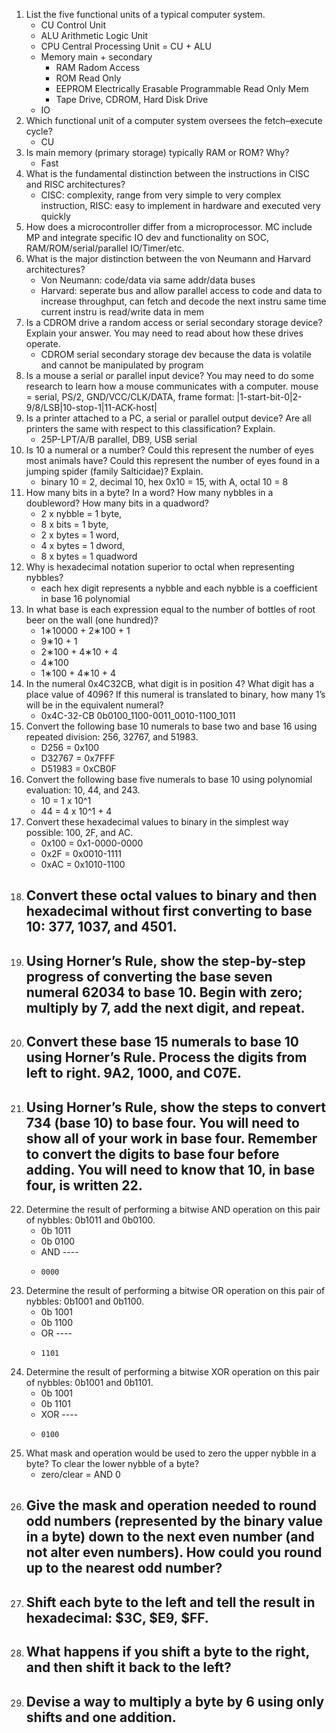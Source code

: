 
1.  List the five functional units of a typical computer system.
    - CU  Control Unit
    - ALU Arithmetic Logic Unit
    - CPU Central Processing Unit = CU + ALU
    - Memory main + secondary
      - RAM Radom Access 
      - ROM Read Only
      - EEPROM Electrically Erasable Programmable Read Only Mem
      - Tape Drive, CDROM, Hard Disk Drive
    - IO
2.  Which functional unit of a computer system oversees the fetch–execute cycle?
    - CU
3. Is main memory (primary storage) typically RAM or ROM? Why?
    - Fast
4. What is the fundamental distinction between the instructions in CISC and RISC architectures?
    - CISC: complexity, range from very simple to very complex instruction, RISC: easy to implement in hardware and executed very quickly
5. How does a microcontroller differ from a microprocessor.
   MC include MP and integrate specific IO dev and functionality on SOC, RAM/ROM/serial/parallel IO/Timer/etc.
6. What is the major distinction between the von Neumann and Harvard architectures?
    - Von Neumann: code/data via same addr/data buses
    - Harvard: seperate bus and allow parallel access to code and data to increase throughput, can fetch and decode the next instru same time current instru is read/write data in mem
7. Is a CDROM drive a random access or serial secondary storage device? Explain your answer. You may need to read about how these drives operate.
    - CDROM serial secondary storage dev because the data is volatile and cannot be manipulated by program
8. Is a mouse a serial or parallel input device? You may need to do some research to learn how a mouse communicates with a computer.
    mouse = serial, PS/2, GND/VCC/CLK/DATA, frame format: |1-start-bit-0|2-9/8/LSB|10-stop-1|11-ACK-host|
9.  Is a printer attached to a PC, a serial or parallel output device? Are all printers the same with respect to this classification? Explain.
    - 25P-LPT/A/B parallel, DB9, USB serial
10. Is 10 a numeral or a number? Could this represent the number of eyes most animals have? Could this represent the number of eyes found in a jumping spider (family Salticidae)? Explain.
    - binary 10 = 2, decimal 10, hex 0x10 = 15, with A, octal 10 = 8
11. How many bits in a byte? In a word? How many nybbles in a doubleword? How many bits in a quadword?
    - 2 x nybble  = 1 byte, 
    - 8 x bits    = 1 byte, 
    - 2 x bytes   = 1 word, 
    - 4 x bytes   = 1 dword,
    - 8 x bytes   = 1 quadword
12. Why is hexadecimal notation superior to octal when representing nybbles?
    - each hex digit represents a nybble and each nybble is a coefficient in base 16 polynomial
13. In what base is each expression equal to the number of bottles of root beer on the wall (one hundred)?
    - 1∗10000 + 2∗100 + 1
    - 9∗10 + 1
    - 2∗100 + 4∗10 + 4
    - 4∗100
    - 1∗100 + 4∗10 + 4
14. In the numeral 0x4C32CB, what digit is in position 4? What digit has a place value of 4096? If this numeral is translated to binary, how many 1’s will be in the equivalent numeral?
    - 0x4C-32-CB 0b0100_1100-0011_0010-1100_1011
15. Convert the following base 10 numerals to base two and base 16 using repeated division: 256, 32767, and 51983.
    - D256    = 0x100
    - D32767  = 0x7FFF
    - D51983  = 0xCB0F
16. Convert the following base five numerals to base 10 using polynomial evaluation: 10, 44, and 243.
    - 10 = 1 x 10^1
    - 44 = 4 x 10^1 + 4
17. Convert these hexadecimal values to binary in the simplest way possible: 100, 2F, and AC.
    - 0x100 = 0x1-0000-0000
    - 0x2F  = 0x0010-1111
    - 0xAC  = 0x1010-1100
18. Convert these octal values to binary and then hexadecimal without first converting to base 10: 377, 1037, and 4501.
    -
19. Using Horner’s Rule, show the step-by-step progress of converting the base seven numeral 62034 to base 10. Begin with zero; multiply by 7, add the next digit, and repeat.
    -
20. Convert these base 15 numerals to base 10 using Horner’s Rule. Process the digits from left to right. 9A2, 1000, and C07E.
    -
21. Using Horner’s Rule, show the steps to convert 734 (base 10) to base four. You will need to show all of your work in base four. Remember to convert the digits to base four before adding. You will need to know that 10, in base four, is written 22.
    -
22. Determine the result of performing a bitwise AND operation on this pair of nybbles: 0b1011 and 0b0100.
    - 0b  1011
    - 0b  0100
    - AND ----
    -     0000
23. Determine the result of performing a bitwise OR operation on this pair of nybbles: 0b1001 and 0b1100.
    - 0b  1001
    - 0b  1100
    - OR  ----
    -     1101
24. Determine the result of performing a bitwise XOR operation on this pair of nybbles: 0b1001 and 0b1101.
    - 0b  1001
    - 0b  1101
    - XOR ----
    -     0100
25. What mask and operation would be used to zero the upper nybble in a byte? To clear the lower nybble of a byte?
    - zero/clear = AND 0
26. Give the mask and operation needed to round odd numbers (represented by the binary value in a byte) down to the next even number (and not alter even numbers). How could you round up to the nearest odd number?
    - 
27. Shift each byte to the left and tell the result in hexadecimal: $3C, $E9, $FF.
    - 
28. What happens if you shift a byte to the right, and then shift it back to the left?
    - 
29. Devise a way to multiply a byte by 6 using only shifts and one addition.
    - 